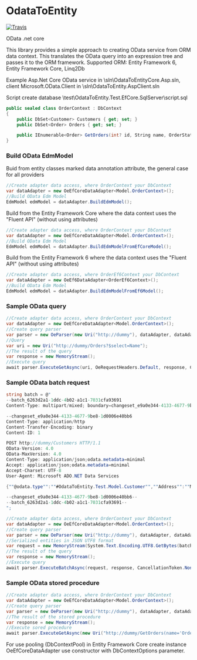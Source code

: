# OdataToEntity
[![Travis](https://img.shields.io/travis/voronov-maxim/OdataToEntity.svg)](https://travis-ci.org/voronov-maxim/OdataToEntity)

OData .net core

This library provides a simple approach to creating OData service from ORM data context.
This translates the OData query into an expression tree and passes it to the ORM framework.
Supported ORM: Entity Framework 6, Entity Framework Core, Linq2Db

Example Asp.Net Core OData service in \sln\OdataToEntityCore.Asp.sln, client Microsoft.OData.Client in \sln\OdataToEntity.AspClient.sln 

Script create database \test\OdataToEntity.Test.EfCore.SqlServer\script.sql
```c#
public sealed class OrderContext : DbContext
{
    public DbSet<Customer> Customers { get; set; }
    public DbSet<Order> Orders { get; set; }

    public IEnumerable<Order> GetOrders(int? id, String name, OrderStatus? status) => throw new NotImplementedException();
}
```

### Build OData EdmModel
Buid from entity classes marked data annotation attribute, the general case for all providers
```c#
//Create adapter data access, where OrderContext your DbContext
var dataAdapter = new OeEfCoreDataAdapter<Model.OrderContext>();
//Build OData Edm Model
EdmModel edmModel = dataAdapter.BuildEdmModel();
```

Build from the Entity Framework Core where the data context uses the "Fluent API" (without using attributes)
```c#
//Create adapter data access, where OrderContext your DbContext
var dataAdapter = new OeEfCoreDataAdapter<Model.OrderContext>();
//Build OData Edm Model
EdmModel edmModel = dataAdapter.BuildEdmModelFromEfCoreModel();
```
Build from the Entity Framework 6 where the data context uses the "Fluent API" (without using attributes)
```c#
//Create adapter data access, where OrderEf6Context your DbContext
var dataAdapter = new OeEf6DataAdapter<OrderEf6Context>();
//Build OData Edm Model
EdmModel edmModel = dataAdapter.BuildEdmModelFromEf6Model();
```


### Sample OData query
```c#
//Create adapter data access, where OrderContext your DbContext
var dataAdapter = new OeEfCoreDataAdapter<Model.OrderContext>();
//Create query parser
var parser = new OeParser(new Uri("http://dummy"), dataAdapter, dataAdapter.BuildEdmModel());
//Query
var uri = new Uri("http://dummy/Orders?$select=Name");
//The result of the query
var response = new MemoryStream();
//Execute query
await parser.ExecuteGetAsync(uri, OeRequestHeaders.Default, response, CancellationToken.None);
```

### Sample OData batch request
```c#
string batch = @"
--batch_6263d2a1-1ddc-4b02-a1c1-7031cfa93691
Content-Type: multipart/mixed; boundary=changeset_e9a0e344-4133-4677-9be8-1d0006e40bb6

--changeset_e9a0e344-4133-4677-9be8-1d0006e40bb6
Content-Type: application/http
Content-Transfer-Encoding: binary
Content-ID: 1

POST http://dummy/Customers HTTP/1.1
OData-Version: 4.0
OData-MaxVersion: 4.0
Content-Type: application/json;odata.metadata=minimal
Accept: application/json;odata.metadata=minimal
Accept-Charset: UTF-8
User-Agent: Microsoft ADO.NET Data Services

{""@odata.type"":""#OdataToEntity.Test.Model.Customer"",""Address"":""Moscow"",""Id"":1,""Name"":""Ivan"",""Sex@odata.type"":""#OdataToEntity.Test.Model.Sex"",""Sex"":""Male""}

--changeset_e9a0e344-4133-4677-9be8-1d0006e40bb6--
--batch_6263d2a1-1ddc-4b02-a1c1-7031cfa93691--
";

//Create adapter data access, where OrderContext your DbContext
var dataAdapter = new OeEfCoreDataAdapter<Model.OrderContext>();
//Create query parser
var parser = new OeParser(new Uri("http://dummy"), dataAdapter, dataAdapter.BuildEdmModel());
//Serialized entities in JSON UTF8 format
var request = new MemoryStream(System.Text.Encoding.UTF8.GetBytes(batch));
//The result of the query
var response = new MemoryStream();
//Execute query
await parser.ExecuteBatchAsync(request, response, CancellationToken.None);
```

### Sample OData stored procedure
```c#
//Create adapter data access, where OrderContext your DbContext
var dataAdapter = new OeEfCoreDataAdapter<Model.OrderContext>();
//Create query parser
var parser = new OeParser(new Uri("http://dummy"), dataAdapter, dataAdapter.BuildEdmModel());
//The result of the stored procedure
var response = new MemoryStream();
//Execute sored procedure
await parser.ExecuteGetAsync(new Uri("http://dummy/GetOrders(name='Order 1',id=1,status=null)"), OeRequestHeaders.Default, response, CancellationToken.None);
```

For use pooling (DbContextPool) in Entity Framework Core create instance OeEfCoreDataAdapter use constructor with DbContextOptions parameter.